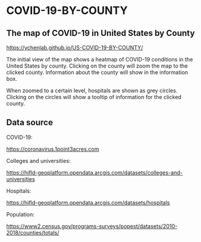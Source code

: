# COVID-19-BY-COUNTY

## The map of COVID-19 in United States by County

https://ychenlab.github.io/US-COVID-19-BY-COUNTY/

The initial view of the map shows a heatmap of COVID-19 conditions in the United States by county. Clicking on the county will zoom the map to the clicked county. Information about the county will show in the information box.

When zoomed to a certain level, hospitals are shown as grey circles. Clicking on the circles will show a tooltip of information for the clicked county. 

## Data source

COVID-19: 

https://coronavirus.1point3acres.com

Colleges and universities:

https://hifld-geoplatform.opendata.arcgis.com/datasets/colleges-and-universities

Hospitals:

https://hifld-geoplatform.opendata.arcgis.com/datasets/hospitals

Population:

https://www2.census.gov/programs-surveys/popest/datasets/2010-2018/counties/totals/

